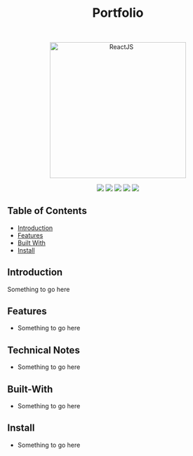 <h1 align="center">Portfolio</h1>
<br>
<p align="center">
  <a href="https://gitpoint.co/">
    <img alt="ReactJS" title="ReactJS" src="https://upload.wikimedia.org/wikipedia/commons/a/a7/React-icon.svg" width="310">
  </a>
</p>
<p align="center">
    <img src="https://img.shields.io/badge/yarn-v1.19.1-green.svg" />
    <img src="https://img.shields.io/badge/node-v14.5.0-green.svg" />
    <img src="https://img.shields.io/badge/react-v17.0.1-green.svg" />
    <img src="https://img.shields.io/badge/three-v0.124.0-green.svg" />
   <img src="https://img.shields.io/badge/react-three-fiber-v5.3.18-green.svg" />
</p>

## Table of Contents

- [Introduction](#introduction)
- [Features](#features)
- [Built With](#built-with)
- [Install](#install)

## Introduction

Something to go here

## Features

* Something to go here

## Technical Notes

* Something to go here

## Built-With

- Something to go here

## Install

* Something to go here

